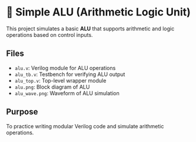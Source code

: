 # 🧮 Simple ALU (Arithmetic Logic Unit)

This project simulates a basic **ALU** that supports arithmetic and logic operations based on control inputs.

## Files
- `alu.v`: Verilog module for ALU operations
- `alu_tb.v`: Testbench for verifying ALU output
- `alu_top.v`: Top-level wrapper module
- `alu.png`: Block diagram of ALU
- `alu_wave.png`: Waveform of ALU simulation

## Purpose
To practice writing modular Verilog code and simulate arithmetic operations.
